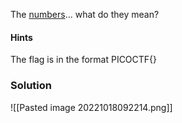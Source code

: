 The [numbers](https://jupiter.challenges.picoctf.org/static/f209a32253affb6f547a585649ba4fda/the_numbers.png)... what do they mean?

#### Hints
The flag is in the format PICOCTF{}

### Solution

![[Pasted image 20221018092214.png]]